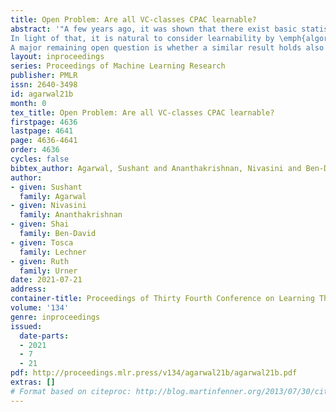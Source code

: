 ```yaml
---
title: Open Problem: Are all VC-classes CPAC learnable?
abstract: '"A few years ago, it was shown that there exist basic statistical learning problems whose learnability can not be determined within ZFC \citep{ben2017learning, ben2019learning}. Such independence, and the implied impossibility of characterizing learnability of a class by any combinatorial parameter, stems from the basic definitions viewing learners as arbitrary functions. That level of generality not only results in unprovability issues but is also problematic from the perspective of modeling practical machine learning, where learners and predictors are computable objects.
In light of that, it is natural to consider learnability by \emph{algorithms} that output \emph{computable predictors} (both learners and predictors are then representable as finite objects). A recent study initiated a theory of such models of learning \citep{alt/AgarwalABLU20}. It proposed the notion of \emph{CPAC learnability}, by adding some basic computability requirements into a PAC learning framework. As a first step towards a characterization of learnability in the CPAC framework, \cite{alt/AgarwalABLU20} showed that CPAC learnability of a binary hypothesis class is not implied by the finiteness of its VC-dimension anymore, as far as proper learners are concerned. 
A major remaining open question is whether a similar result holds also for \textit{improper learning}. Namely, does there exist a computable concept class consisting of computable classifiers, that has a finite VC-dimension but no computable learner can PAC learn it (even if the learner is not restricted to output a hypothesis that is a member of the class)?"'
layout: inproceedings
series: Proceedings of Machine Learning Research
publisher: PMLR
issn: 2640-3498
id: agarwal21b
month: 0
tex_title: Open Problem: Are all VC-classes CPAC learnable?
firstpage: 4636
lastpage: 4641
page: 4636-4641
order: 4636
cycles: false
bibtex_author: Agarwal, Sushant and Ananthakrishnan, Nivasini and Ben-David, Shai and Lechner, Tosca and Urner, Ruth
author:
- given: Sushant
  family: Agarwal
- given: Nivasini
  family: Ananthakrishnan
- given: Shai
  family: Ben-David
- given: Tosca
  family: Lechner
- given: Ruth
  family: Urner
date: 2021-07-21
address:
container-title: Proceedings of Thirty Fourth Conference on Learning Theory
volume: '134'
genre: inproceedings
issued:
  date-parts:
  - 2021
  - 7
  - 21
pdf: http://proceedings.mlr.press/v134/agarwal21b/agarwal21b.pdf
extras: []
# Format based on citeproc: http://blog.martinfenner.org/2013/07/30/citeproc-yaml-for-bibliographies/
---
```

